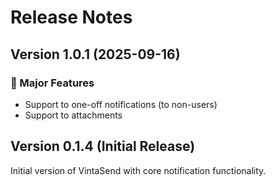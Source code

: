 # Release Notes

## Version 1.0.1 (2025-09-16)

### 🚀 Major Features

* Support to one-off notifications (to non-users)
* Support to attachments

## Version 0.1.4 (Initial Release)

Initial version of VintaSend with core notification functionality.
